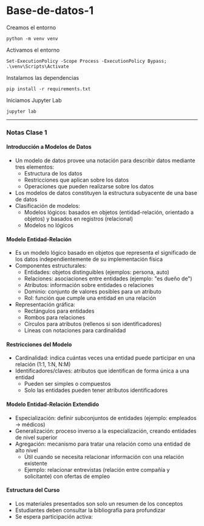 # Base-de-datos-1

Creamos el entorno

```
python -m venv venv
```
Activamos el entorno

```
Set-ExecutionPolicy -Scope Process -ExecutionPolicy Bypass; .\venv\Scripts\Activate
```

Instalamos las dependencias

```
pip install -r requirements.txt
```

Iniciamos Jupyter Lab

```
jupyter lab
```

---

### Notas Clase 1

#### Introducción a Modelos de Datos

- Un modelo de datos provee una notación para describir datos mediante tres elementos:
    - Estructura de los datos
    - Restricciones que aplican sobre los datos
    - Operaciones que pueden realizarse sobre los datos
- Los modelos de datos constituyen la estructura subyacente de una base de datos
- Clasificación de modelos:
    - Modelos lógicos: basados en objetos (entidad-relación, orientado a objetos) y basados en registros (relacional)
    - Modelos no lógicos

#### Modelo Entidad-Relación

- Es un modelo lógico basado en objetos que representa el significado de los datos independientemente de su implementación física
- Componentes estructurales:
    - Entidades: objetos distinguibles (ejemplos: persona, auto)
    - Relaciones: asociaciones entre entidades (ejemplo: "es dueño de")
    - Atributos: información sobre entidades o relaciones
    - Dominio: conjunto de valores posibles para un atributo
    - Rol: función que cumple una entidad en una relación
- Representación gráfica:
    - Rectángulos para entidades
    - Rombos para relaciones
    - Círculos para atributos (rellenos si son identificadores)
    - Líneas con notaciones para cardinalidad

#### Restricciones del Modelo

- Cardinalidad: indica cuántas veces una entidad puede participar en una relación (1:1, 1:N, N:M)
- Identificadores/claves: atributos que identifican de forma única a una entidad
    - Pueden ser simples o compuestos
    - Solo las entidades pueden tener atributos identificadores

#### Modelo Entidad-Relación Extendido

- Especialización: definir subconjuntos de entidades (ejemplo: empleados → médicos)
- Generalización: proceso inverso a la especialización, creando entidades de nivel superior
- Agregación: mecanismo para tratar una relación como una entidad de alto nivel
    - Útil cuando se necesita relacionar información con una relación existente
    - Ejemplo: relacionar entrevistas (relación entre compañía y solicitante) con ofertas de empleo

#### Estructura del Curso

- Los materiales presentados son solo un resumen de los conceptos
- Estudiantes deben consultar la bibliografía para profundizar
- Se espera participación activa: